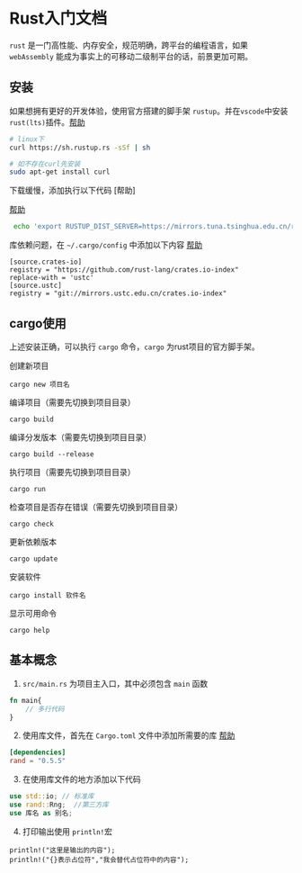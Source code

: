 # Rust入门文档

`rust` 是一门高性能、内存安全，规范明确，跨平台的编程语言，如果 `webAssembly` 能成为事实上的可移动二级制平台的话，前景更加可期。

## 安装

如果想拥有更好的开发体验，使用官方搭建的脚手架 `rustup`。并在`vscode`中安装 `rust(lts)`插件。[帮助](https://www.rust-lang.org/learn/get-started)

```bash
# linux下
curl https://sh.rustup.rs -sSf | sh

# 如不存在curl先安装
sudo apt-get install curl
```
下载缓慢，添加执行以下代码 [帮助]

[帮助](https://mirrors.tuna.tsinghua.edu.cn/help/rustup/)

```bash
 echo 'export RUSTUP_DIST_SERVER=https://mirrors.tuna.tsinghua.edu.cn/rustup' >> ~/.bash_profile
```

库依赖问题，在 `~/.cargo/config` 中添加以下内容 [帮助]("https://www.lakeui.com/p/5e70f1e41125a")
```
[source.crates-io]
registry = "https://github.com/rust-lang/crates.io-index"
replace-with = 'ustc'
[source.ustc]
registry = "git://mirrors.ustc.edu.cn/crates.io-index"

```

## cargo使用
上述安装正确，可以执行 `cargo` 命令，`cargo` 为rust项目的官方脚手架。

创建新项目
```
cargo new 项目名
```
编译项目（需要先切换到项目目录）
```
cargo build
```
编译分发版本（需要先切换到项目目录）
```
cargo build --release
```
执行项目（需要先切换到项目目录）
```
cargo run 
```
检查项目是否存在错误（需要先切换到项目目录）
```
cargo check 
```
更新依赖版本
```
cargo update
```
安装软件
```
cargo install 软件名
```
显示可用命令
```
cargo help 
```

## 基本概念
1. `src/main.rs` 为项目主入口，其中必须包含 `main` 函数
```rust
fn main{
    // 多行代码
}
```
2. 使用库文件，首先在 `Cargo.toml` 文件中添加所需要的库 [帮助](https://doc.rust-lang.org/cargo/reference/manifest.html)
```toml
[dependencies]
rand = "0.5.5"

```
3. 在使用库文件的地方添加以下代码
```rust
use std::io; // 标准库
use rand::Rng;  //第三方库
use 库名 as 别名;
```
4. 打印输出使用 `println!`宏
```
println!("这里是输出的内容");
println!("{}表示占位符","我会替代占位符中的内容");
```